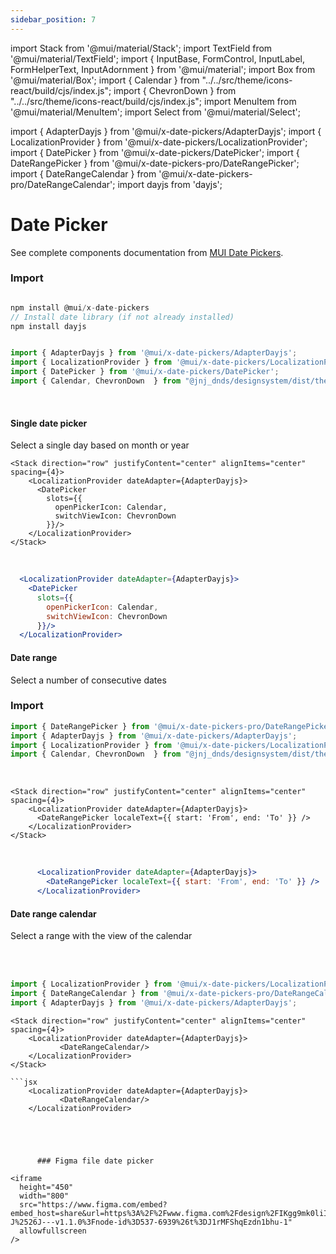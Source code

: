 ```yaml
---
sidebar_position: 7
---
```

import Stack from '@mui/material/Stack';
import TextField from '@mui/material/TextField';
import { InputBase, FormControl, InputLabel, FormHelperText, InputAdornment } from '@mui/material';
import Box from '@mui/material/Box';
import { Calendar } from "../../src/theme/icons-react/build/cjs/index.js";
import { ChevronDown } from "../../src/theme/icons-react/build/cjs/index.js";
import MenuItem from '@mui/material/MenuItem';
import Select from '@mui/material/Select'; 

import { AdapterDayjs } from '@mui/x-date-pickers/AdapterDayjs';
import { LocalizationProvider } from '@mui/x-date-pickers/LocalizationProvider';
import { DatePicker } from '@mui/x-date-pickers/DatePicker';
import { DateRangePicker } from '@mui/x-date-pickers-pro/DateRangePicker';
import { DateRangeCalendar } from '@mui/x-date-pickers-pro/DateRangeCalendar';
import dayjs from 'dayjs';

# Date Picker
See complete components documentation from [MUI Date Pickers](https://mui.com/x/react-date-pickers/getting-started/).

### Import


```jsx

npm install @mui/x-date-pickers
// Install date library (if not already installed)
npm install dayjs

```

```jsx

import { AdapterDayjs } from '@mui/x-date-pickers/AdapterDayjs';
import { LocalizationProvider } from '@mui/x-date-pickers/LocalizationProvider';
import { DatePicker } from '@mui/x-date-pickers/DatePicker';
import { Calendar, ChevronDown  } from "@jnj_dnds/designsystem/dist/theme/icons-react/build/cjs/";

```

<br/>

#### Single date picker
Select a single day based on month or year

    <Stack direction="row" justifyContent="center" alignItems="center" spacing={4}>
        <LocalizationProvider dateAdapter={AdapterDayjs}>
          <DatePicker
            slots={{ 
              openPickerIcon: Calendar,
              switchViewIcon: ChevronDown
            }}/>
        </LocalizationProvider>
    </Stack>

  <br/>

  ```jsx
    <LocalizationProvider dateAdapter={AdapterDayjs}>
      <DatePicker
        slots={{ 
          openPickerIcon: Calendar,
          switchViewIcon: ChevronDown
        }}/>
    </LocalizationProvider>
```

  #### Date range
  Select a number of consecutive dates

  ### Import

```jsx
import { DateRangePicker } from '@mui/x-date-pickers-pro/DateRangePicker';
import { AdapterDayjs } from '@mui/x-date-pickers/AdapterDayjs';
import { LocalizationProvider } from '@mui/x-date-pickers/LocalizationProvider';
import { Calendar, ChevronDown  } from "@jnj_dnds/designsystem/dist/theme/icons-react/build/cjs/";
```


  <br/> 

    <Stack direction="row" justifyContent="center" alignItems="center" spacing={4}>
        <LocalizationProvider dateAdapter={AdapterDayjs}>
          <DateRangePicker localeText={{ start: 'From', end: 'To' }} />
        </LocalizationProvider>
    </Stack>

  <br/> 

  ```jsx
        <LocalizationProvider dateAdapter={AdapterDayjs}>
          <DateRangePicker localeText={{ start: 'From', end: 'To' }} />
        </LocalizationProvider>
```
  
  #### Date range calendar
  Select a range with the view of the calendar

  <br/>   <br/>

  ```jsx
  import { LocalizationProvider } from '@mui/x-date-pickers/LocalizationProvider';
  import { DateRangeCalendar } from '@mui/x-date-pickers-pro/DateRangeCalendar';
  import { AdapterDayjs } from '@mui/x-date-pickers/AdapterDayjs';
```
  
    <Stack direction="row" justifyContent="center" alignItems="center" spacing={4}>
        <LocalizationProvider dateAdapter={AdapterDayjs}>
               <DateRangeCalendar/>
        </LocalizationProvider>
    </Stack>

    ```jsx
        <LocalizationProvider dateAdapter={AdapterDayjs}>
               <DateRangeCalendar/>
        </LocalizationProvider>
```




      ### Figma file date picker

<iframe
  height="450"
  width="800"
  src="https://www.figma.com/embed?embed_host=share&url=https%3A%2F%2Fwww.figma.com%2Fdesign%2FIKgg9mk0liILChULi9LvaM%2FComponents-J%2526J---v1.1.0%3Fnode-id%3D537-6939%26t%3DJ1rMFShqEzdn1bhu-1"
  allowfullscreen
/> 